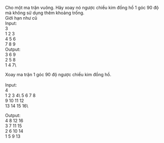 
Cho một ma trận vuông. Hãy xoay nó ngược chiều kim đồng hồ 1 góc 90 độ mà không sử dụng thêm khoảng trống.\
Giới hạn như cũ\
Input:\
 3\
 1  2  3\
 4  5  6\
 7  8  9\
Output:\
 3  6  9\
 2  5  8\
 1  4  7\
 
Xoay ma trận 1 góc 90 độ ngược chiều kim đồng hồ.\
\
Input:\
 4\
 1  2  3  4\ 
 5  6  7  8\
 9 10 11 12\
13 14 15 16\

Output:\
 4  8 12 16\
 3  7 11 15\
 2  6 10 14\
 1  5  9 13
